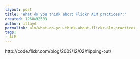 ```yaml
---
layout: post
title: 'What do you think about Flickr ALM practices?:'
created: 1260892503
author: ittayd
permalink: alm/what-do-you-think-about-flickr-alm-practices
tags:
- ALM
---
```

<p>http://code.flickr.com/blog/2009/12/02/flipping-out/</p>
